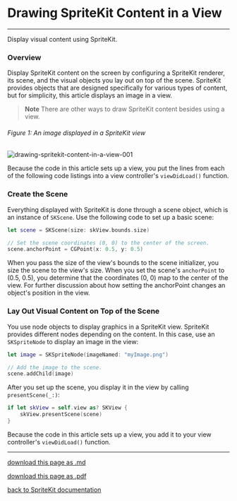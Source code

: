 # Drawing SpriteKit Content in a View

---------------------

Display visual content using SpriteKit.

### Overview

Display SpriteKit content on the screen by configuring a SpriteKit renderer, its scene, and the visual objects you lay out on top of the scene. SpriteKit provides objects that are designed specifically for various types of content, but for simplicity, this article displays an image in a view.

> __Note__
> There are other ways to draw SpriteKit content besides using a view.

###### Figure 1: An image displayed in a SpriteKit view

![drawing-spritekit-content-in-a-view-001](/images/drawing-spritekit-content-in-a-view-001.png)

Because the code in this article sets up a view, you put the lines from each of the following code listings into a view controller's `viewDidLoad()` function.

### Create the Scene

Everything displayed with SpriteKit is done through a scene object, which is an instance of `SKScene`. Use the following code to set up a basic scene:

```swift
let scene = SKScene(size: skView.bounds.size)

// Set the scene coordinates (0, 0) to the center of the screen.
scene.anchorPoint = CGPoint(x: 0.5, y: 0.5)
```

When you pass the size of the view's bounds to the scene initializer, you size the scene to the view's size. When you set the scene's `anchorPoint` to (0.5, 0.5), you determine that the coordinates (0, 0) map to the center of the view.
For further discussion about how setting the anchorPoint changes an object's position in the view.

### Lay Out Visual Content on Top of the Scene

You use node objects to display graphics in a SpriteKit view. SpriteKit provides different nodes depending on the content. In this case, use an `SKSpriteNode` to display an image in the view:

```swift
let image = SKSpriteNode(imageNamed: "myImage.png")

// Add the image to the scene.
scene.addChild(image)
```

After you set up the scene, you display it in the view by calling `presentScene(_:)`:

```swift
if let skView = self.view as? SKView { 
    skView.presentScene(scene)
}
```

Because the code in this article sets up a view, you add it to your view controller's `viewDidLoad()` function.

---------------------------------

[download this page as .md](link)

[download this page as .pdf](link)

[back to SpriteKit documentation](./spritekit-documentation)











